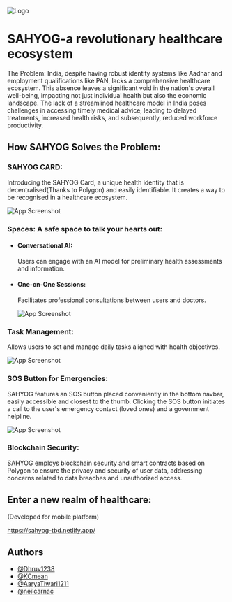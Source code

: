 ![Logo](https://firebasestorage.googleapis.com/v0/b/sahyog-1f3e5.appspot.com/o/logoHorizontal.svg?alt=media&token=ae4189a1-a789-44a9-8b75-b7808ef70672)
# SAHYOG-a revolutionary healthcare ecosystem

The Problem: India, despite having robust identity systems like Aadhar and employment qualifications like PAN, lacks a comprehensive healthcare ecosystem. This absence leaves a significant void in the nation's overall well-being, impacting not just individual health but also the economic landscape. The lack of a streamlined healthcare model in India poses challenges in accessing timely medical advice, leading to delayed treatments, increased health risks, and subsequently, reduced workforce productivity.


## How SAHYOG Solves the Problem:

###  SAHYOG CARD:
Introducing the SAHYOG Card, a unique health identity that is decentralised(Thanks to Polygon) and easily identifiable. It creates a way to be recognised in a healthcare ecosystem.

![App Screenshot](https://firebasestorage.googleapis.com/v0/b/sahyog-1f3e5.appspot.com/o/sahyogcard.svg?alt=media&token=867caee6-c443-4c1c-bb11-1253c8974b64)


### Spaces: A safe space to talk your hearts out:
* #### Conversational AI: 
    Users can engage with an AI model for preliminary health assessments and information. 

* #### One-on-One Sessions: 
    Facilitates professional consultations between users and doctors. 

    ![App Screenshot](https://firebasestorage.googleapis.com/v0/b/sahyog-1f3e5.appspot.com/o/spaces.svg?alt=media&token=66ce26f9-a911-44c4-b3a0-c129d34bff84)


### Task Management: 
Allows users to set and manage daily tasks aligned with health objectives. 

![App Screenshot](https://firebasestorage.googleapis.com/v0/b/sahyog-1f3e5.appspot.com/o/calender.svg?alt=media&token=21be41e4-ae7b-4d38-b2eb-e0d558f53e73)


### SOS Button for Emergencies:
SAHYOG features an SOS button placed conveniently in the bottom navbar, easily accessible and closest to the thumb. Clicking the SOS button initiates a call to the user's emergency contact (loved ones) and a government helpline.

![App Screenshot](https://firebasestorage.googleapis.com/v0/b/sahyog-1f3e5.appspot.com/o/Screenshot%20from%202023-12-16%2013-36-41.png?alt=media&token=57962839-0819-4c88-819c-8b7dc28d7f04)

### Blockchain Security:
SAHYOG employs blockchain security and smart contracts based on Polygon to ensure the privacy and security of user data, addressing concerns related to data breaches and unauthorized access.



## Enter a new realm of healthcare:
(Developed for mobile platform)

https://sahyog-tbd.netlify.app/


## Authors

- [@Dhruv1238](https://github.com/Dhruv1238)
- [@KCmean](https://github.com/KCmean)
- [@AaryaTiwari1211](https://github.com/AaryaTiwari1211)
- [@neilcarnac](https://github.com/neilcarnac)


